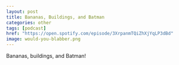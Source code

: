 ```yaml
---
layout: post
title: Bananas, Buildings, and Batman
categories: other
tags: [podcast]
href: "https://open.spotify.com/episode/3XrpanmTQiZhXjYqLP3dBd"
image: would-you-blabber.png
---
```


Bananas, buildings, and Batman!
